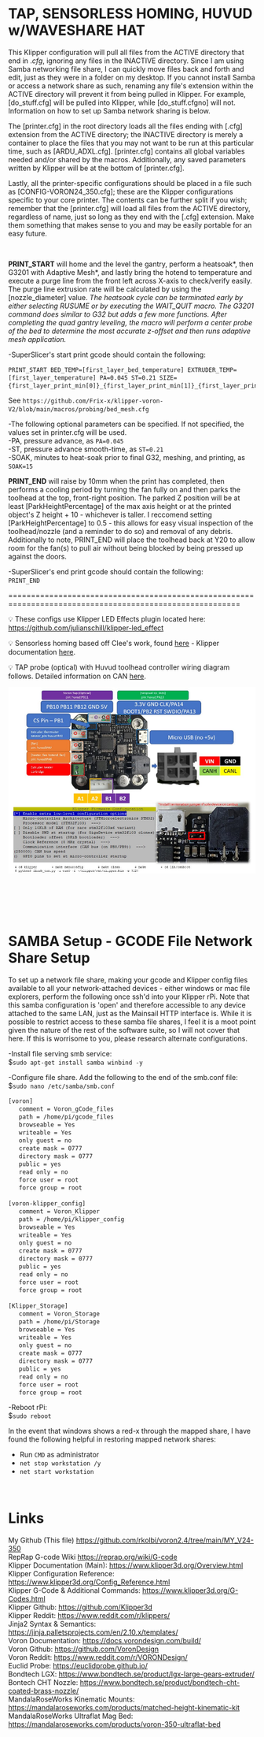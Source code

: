 **TAP, SENSORLESS HOMING, HUVUD w/WAVESHARE HAT**  
=================================================================================================================

This Klipper configuration will pull all files from the ACTIVE directory that end in .*cfg*, ignoring any files in the INACTIVE directory. Since I am using Samba networking file share, I can quickly move files back and forth and edit, just as they were in a folder on my desktop. If you cannot install Samba or access a network share as such, renaming any file's extension within the ACTIVE directory will prevent it from being pulled in Klipper. For example, [do_stuff.cfg] will be pulled into Klipper, while [do_stuff.cfgno] will not. Information on how to set up Samba network sharing is below.  

The [printer.cfg] in the root directory loads all the files ending with [.cfg] extension from the ACTIVE directory; the INACTIVE directory is merely a container to place the files that you may not want to be run at this particular time, such as [ARDU_ADXL.cfg]. [printer.cfg] contains all global variables needed and/or shared by the macros. Additionally, any saved parameters written by Klipper will be at the bottom of [printer.cfg].  

Lastly, all the printer-specific configurations should be placed in a file such as [CONFIG-VORON24_350.cfg]; these are the Klipper configurations specific to your core printer. The contents can be further split if you wish; remember that the [printer.cfg] will load all files from the ACTIVE directory, regardless of name, just so long as they end with the [.cfg] extension. Make them something that makes sense to you and may be easily portable for an easy future.  

<br>

**PRINT_START** will home and the level the gantry, perform a heatsoak*, then G3201 with Adaptive Mesh*, and lastly bring the hotend to temperature and execute a purge line from the front left across X-axis to check/verify easily. The purge line extrusion rate will be calculated by using the [nozzle_diameter] value. *The heatsoak cycle can be terminated early by either selecting RUSUME or by executing the WAIT_QUIT macro. The G3201 command does similar to G32 but adds a few more functions. After completing the quad gantry leveling, the macro will perform a center probe of the bed to determine the most accurate z-offset and then runs adaptive mesh application.*

-SuperSlicer's start print gcode should contain the following:  

  ```
PRINT_START BED_TEMP=[first_layer_bed_temperature] EXTRUDER_TEMP=[first_layer_temperature] PA=0.045 ST=0.21 SIZE={first_layer_print_min[0]}_{first_layer_print_min[1]}_{first_layer_print_max[0]}_{first_layer_print_max[1]}
  ```
  See `https://github.com/Frix-x/klipper-voron-V2/blob/main/macros/probing/bed_mesh.cfg`  

-The following optional parameters can be specified. If not specified, the values set in printer.cfg will be used.  
   -PA, pressure advance, as `PA=0.045`  
   -ST, pressure advance smooth-time, as `ST=0.21`  
   -SOAK, minutes to heat-soak prior to final G32, meshing, and printing, as `SOAK=15`  
  
**PRINT_END** will raise by 10mm when the print has completed, then performs a cooling period by turning the fan fully on and then parks the toolhead at the top, front-right position. The parked Z position will be at least [ParkHeightPercentage] of the max axis height or at the printed object's Z height + 10 - whichever is taller. I reccomend setting [ParkHeightPercentage] to 0.5 - this allows for easy visual inspection of the toolhead/nozzle (and a reminder to do so) and removal of any debris. Additionally to note, PRINT_END will place the toolhead back at Y20 to allow room for the fan(s) to pull air without being blocked by being pressed up against the doors. 

-SuperSlicer's end print gcode should contain the following:  
  `PRINT_END`    
    
=========================================================================================================
  
:bulb: These configs use Klipper LED Effects plugin located here: https://github.com/julianschill/klipper-led_effect  

:bulb: Sensorless homing based off Clee's work, found [here](https://docs.vorondesign.com/community/howto/clee/sensorless_xy_homing.html) - Klipper documentation [here](https://www.klipper3d.org/TMC_Drivers.html#sensorless-homing).

:bulb: TAP probe (optical) with Huvud toolhead controller wiring diagram follows. Detailed information on CAN [here](CAN-Application.pdf).

![HUVUD_TAP_Wiring](huvud_tap_connection.jpg)


​          

<br>  
	

<br>

**SAMBA Setup - GCODE File Network Share Setup**
=================================================================================================================

To set up a network file share, making your gcode and Klipper config files available to all your network-attached devices - either windows or mac file explorers, perform the following once ssh'd into your Klipper rPi. Note that this samba configuration is 'open' and therefore accessible to any device attached to the same LAN, just as the Mainsail HTTP interface is. While it is possible to restrict access to these samba file shares, I feel it is a moot point given the nature of the rest of the software suite, so I will not cover that here. If this is worrisome to you, please research alternate configurations. 

 -Install file serving smb service:  
$`sudo apt-get install samba winbind -y`  

 -Configure file share.  Add the following to the end of the smb.conf file:  
$`sudo nano /etc/samba/smb.conf`  
	
```
[voron]  
   comment = Voron_gCode_files  
   path = /home/pi/gcode_files  
   browseable = Yes  
   writeable = Yes  
   only guest = no  
   create mask = 0777  
   directory mask = 0777  
   public = yes  
   read only = no  
   force user = root  
   force group = root  

[voron-klipper_config]  
   comment = Voron_Klipper  
   path = /home/pi/klipper_config  
   browseable = Yes  
   writeable = Yes  
   only guest = no  
   create mask = 0777  
   directory mask = 0777  
   public = yes  
   read only = no  
   force user = root  
   force group = root  
   
[Klipper_Storage]
   comment = Voron_Storage
   path = /home/pi/Storage
   browseable = Yes
   writeable = Yes
   only guest = no
   create mask = 0777
   directory mask = 0777
   public = yes
   read only = no
   force user = root
   force group = root  
```



 -Reboot rPi:  
$`sudo reboot`  
	

In the event that windows shows a red-x through the mapped share, I have found the following helpful in restoring mapped network shares:  
- Run `CMD` as administrator  
- `net stop workstation /y`  
- `net start workstation`  

<br>  
	


**Links**
=================================================================================================================



My Github (This file)                     https://github.com/rkolbi/voron2.4/tree/main/MY_V24-350  
RepRap G-code Wiki                        https://reprap.org/wiki/G-code  
Klipper Documentation (Main):             https://www.klipper3d.org/Overview.html    
Klipper Configuration Reference:          https://www.klipper3d.org/Config_Reference.html    
Klipper G-Code & Additional Commands:     https://www.klipper3d.org/G-Codes.html    
Klipper Github:                           https://github.com/Klipper3d    
Klipper Reddit:                           https://www.reddit.com/r/klippers/    
Jinja2 Syntax & Semantics:                https://jinja.palletsprojects.com/en/2.10.x/templates/    
Voron Documentation:                      https://docs.vorondesign.com/build/    
Voron Github:                             https://github.com/VoronDesign    
Voron Reddit:                             https://www.reddit.com/r/VORONDesign/    
Euclid Probe:                             https://euclidprobe.github.io/    
Bondtech LGX:                             https://www.bondtech.se/product/lgx-large-gears-extruder/    
Bontech CHT Nozzle:                       https://www.bondtech.se/product/bondtech-cht-coated-brass-nozzle/    
MandalaRoseWorks Kinematic Mounts:        https://mandalaroseworks.com/products/matched-height-kinematic-kit   
MandalaRoseWorks Ultraflat Mag Bed:       https://mandalaroseworks.com/products/voron-350-ultraflat-bed	 
